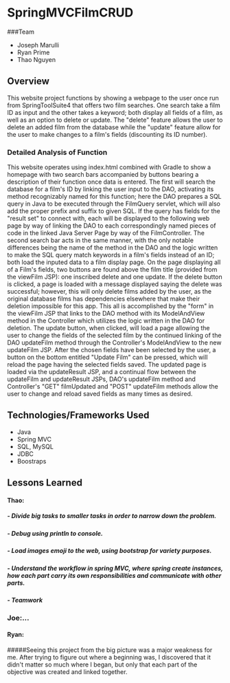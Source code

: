 # SpringMVCFilmCRUD

###Team

* Joseph Marulli
* Ryan Prime
* Thao Nguyen

## Overview

This website project functions by showing a webpage to the user once run from SpringToolSuite4 that offers two film searches. One search take a film ID as input and the other takes a keyword; both display all fields of a film, as well as an option to delete or update. The "delete" feature allows the user to delete an added film from the database while the "update" feature allow for the user to make changes to a film's fields (discounting its ID number).


### Detailed Analysis of Function

This website operates using index.html combined with Gradle to show a homepage with two search bars accompanied by buttons bearing a description of their function once data is entered. The first will search the database for a film's ID by linking the user input to the DAO, activating its method recognizably named for this function; here the DAO prepares a SQL query in Java to be executed through the FilmQuery servlet, which will also add the proper prefix and suffix to given SQL. If the query has fields for the "result set" to connect with, each will be displayed to the following web page by way of linking the DAO to each correspondingly named pieces of code in the linked Java Server Page by way of the FilmController. The second search bar acts in the same manner, with the only notable differences being the name of the method in the DAO and the logic written to make the SQL query match keywords in a film's fields instead of an ID; both load the inputed data to a film display page. 
  On the page displaying all of a Film's fields, two buttons are found above the film title (provided from the viewFilm JSP): one inscribed delete and one update. If the delete button is clicked, a page is loaded with a message displayed saying the delete was successful; however, this will only delete films added by the user, as the original database films has dependencies elsewhere that make their deletion impossible for this app. This all is accomplished by the "form" in the viewFilm JSP that links to the DAO method with its ModelAndView method in the Controller which utilizes the logic written in the DAO for deletion. The update button, when clicked, will load a page allowing the user to change the fields of the selected film by the continued linking of the DAO updateFilm method through the Controller's ModelAndView to the new updateFilm JSP. After the chosen fields have been selected by the user, a button on the bottom entitled "Update Film" can be pressed, which will reload the page having the selected fields saved. The updated page is loaded via the updateResult JSP, and a continual flow between  the updateFilm and updateResult JSPs, DAO's updateFilm method and Controller's "GET" filmUpdated  and "POST" updateFilm methods allow the user to change and reload saved fields as many times as desired. 

## Technologies/Frameworks Used

* Java
* Spring MVC
* SQL, MySQL
* JDBC
* Boostraps

## Lessons Learned

#### Thao:
##### - Divide big tasks to smaller tasks in order to narrow down the problem.
##### - Debug using println to console.
##### - Load images emoji to the web, using bootstrap for variety purposes.
##### - Understand the workflow in spring MVC, where spring create instances, how each part carry its own responsibilities and communicate with other parts.
##### - Teamwork


### Joe:...

#### Ryan: 
#####Seeing this project from the big picture was a major weakness for me. After trying to figure out where a beginning was, I discovered that it didn't matter so much where I began, but only that each part of the objective was created and linked together. 